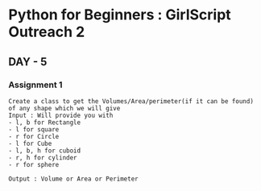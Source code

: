 # Python for Beginners : GirlScript Outreach 2
## DAY - 5

### Assignment 1
```text
Create a class to get the Volumes/Area/perimeter(if it can be found) of any shape which we will give
Input : Will provide you with 
- l, b for Rectangle
- l for square
- r for Circle
- l for Cube
- l, b, h for cuboid
- r, h for cylinder
- r for sphere

Output : Volume or Area or Perimeter
```